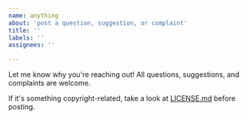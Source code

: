 ```yaml
---
name: anything
about: 'post a question, suggestion, or complaint'
title: ''
labels: ''
assignees: ''

---
```


Let me know why you're reaching out! All questions, suggestions, and complaints are welcome.

If it's something copyright-related, take a look at [LICENSE.md](/LICENSE.md) before posting.